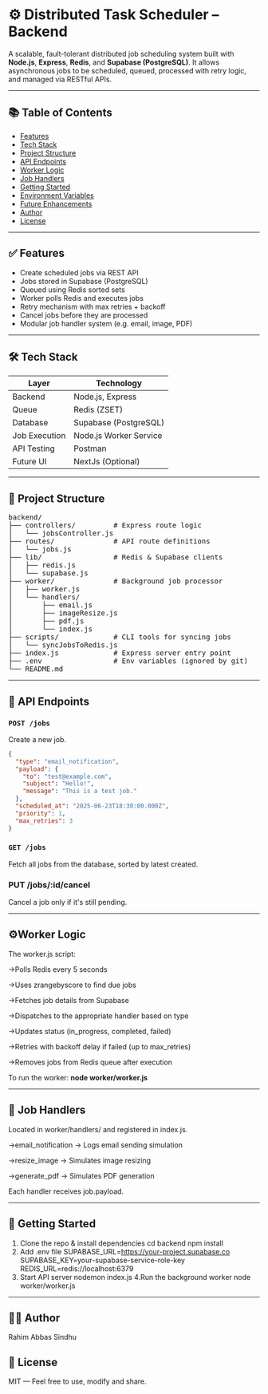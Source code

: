 # ⚙️ Distributed Task Scheduler – Backend

A scalable, fault-tolerant distributed job scheduling system built with **Node.js**, **Express**, **Redis**, and **Supabase (PostgreSQL)**. It allows asynchronous jobs to be scheduled, queued, processed with retry logic, and managed via RESTful APIs.

---

## 📚 Table of Contents

- [Features](#-features)
- [Tech Stack](#-tech-stack)
- [Project Structure](#-project-structure)
- [API Endpoints](#-api-endpoints)
- [Worker Logic](#-worker-logic)
- [Job Handlers](#-job-handlers)
- [Getting Started](#-getting-started)
- [Environment Variables](#-environment-variables)
- [Future Enhancements](#-future-enhancements)
- [Author](#-author)
- [License](#-license)

---

## ✅ Features

- Create scheduled jobs via REST API
- Jobs stored in Supabase (PostgreSQL)
- Queued using Redis sorted sets
- Worker polls Redis and executes jobs
- Retry mechanism with max retries + backoff
- Cancel jobs before they are processed
- Modular job handler system (e.g. email, image, PDF)

---

## 🛠 Tech Stack

| Layer         | Technology             |
|---------------|------------------------|
| Backend       | Node.js, Express       |
| Queue         | Redis (ZSET)           |
| Database      | Supabase (PostgreSQL)  |
| Job Execution | Node.js Worker Service |
| API Testing   | Postman                |
| Future UI     | NextJs (Optional)       |

---

## 📁 Project Structure
<pre>
backend/
├── controllers/         # Express route logic
│   └── jobsController.js
├── routes/              # API route definitions
│   └── jobs.js
├── lib/                 # Redis & Supabase clients
│   ├── redis.js
│   └── supabase.js
├── worker/              # Background job processor
│   ├── worker.js
│   └── handlers/
│       ├── email.js
│       ├── imageResize.js
│       ├── pdf.js
│       └── index.js
├── scripts/             # CLI tools for syncing jobs
│   └── syncJobsToRedis.js
├── index.js             # Express server entry point
├── .env                 # Env variables (ignored by git)
└── README.md
</pre>

---

## 📄 API Endpoints

### `POST /jobs`

Create a new job.

```json
{
  "type": "email_notification",
  "payload": {
    "to": "test@example.com",
    "subject": "Hello!",
    "message": "This is a test job."
  },
  "scheduled_at": "2025-06-23T18:30:00.000Z",
  "priority": 1,
  "max_retries": 3
}
```

### `GET /jobs`

Fetch all jobs from the database, sorted by latest created.

### PUT /jobs/:id/cancel

Cancel a job only if it's still pending.

--- 

## ⚙️Worker Logic

The worker.js script:

->Polls Redis every 5 seconds

->Uses zrangebyscore to find due jobs

->Fetches job details from Supabase

->Dispatches to the appropriate handler based on type

->Updates status (in_progress, completed, failed)

->Retries with backoff delay if failed (up to max_retries)

->Removes jobs from Redis queue after execution

To run the worker: **node worker/worker.js**

---

## 🔌 Job Handlers

Located in worker/handlers/ and registered in index.js.

->email_notification → Logs email sending simulation

->resize_image → Simulates image resizing

->generate_pdf → Simulates PDF generation

Each handler receives job.payload.

---

## 🧪 Getting Started

1. Clone the repo & install dependencies
      cd backend
      npm install
2. Add .env file
      SUPABASE_URL=https://your-project.supabase.co
      SUPABASE_KEY=your-supabase-service-role-key
      REDIS_URL=redis://localhost:6379
3. Start API server
      nodemon index.js
4.Run the background worker
      node worker/worker.js

---

## 👨‍💻 Author

Rahim Abbas Sindhu

## 📄 License

MIT — Feel free to use, modify and share.
